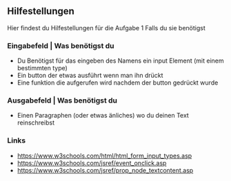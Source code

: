 ## Hilfestellungen
Hier findest du Hilfestellungen für die Aufgabe 1 Falls du sie benötigst

### Eingabefeld | Was benötigst du
- Du Benötigst für das eingeben des Namens ein input Element (mit einem bestimmten type)
- Ein button der etwas ausführt wenn man ihn drückt
- Eine funktion die aufgerufen wird nachdem der button gedrückt wurde

### Ausgabefeld | Was benötigst du
- Einen Paragraphen (oder etwas änliches) wo du deinen Text reinschreibst

### Links
- https://www.w3schools.com/html/html_form_input_types.asp
- https://www.w3schools.com/jsref/event_onclick.asp
- https://www.w3schools.com/jsref/prop_node_textcontent.asp
